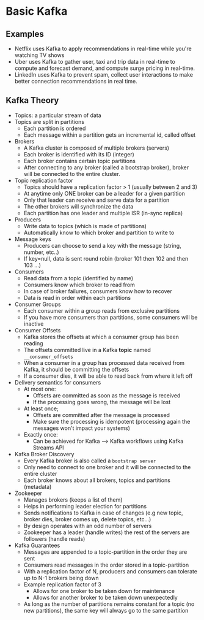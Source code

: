 # Basic Kafka
## Examples
- Netflix uses Kafka to apply recommendations in real-time while you're watching TV shows
- Uber uses Kafka to gather user, taxi and trip data in real-time to compute and forecast demand, and compute surge pricing in real-time.
- LinkedIn uses Kafka to prevent spam, collect user interactions to make better connection recommendations in real time.

## Kafka Theory
- Topics: a particular stream of data
- Topics are split in partitions
    - Each partition is ordered
    - Each message within a partition gets an incremental id, called offset
- Brokers
    - A Kafka cluster is composed of multiple brokers (servers)
    - Each broker is identified with its ID (integer)
    - Each broker contains certain topic partitions
    - After connecting to any broker (called a bootstrap broker), broker will be connected to the entire cluster.
- Topic replication factor
    - Topics should have a replication factor > 1 (usually between 2 and 3)
    - At anytime only ONE broker can be a leader for a given partition
    - Only that leader can receive and serve data for a partition
    - The other brokers will synchronize the data
    - Each partition has one leader and multiple ISR (in-sync replica)
- Producers
    - Write data to topics (which is made of partitions)
    - Automatically know to which broker and partition to write to
- Message keys
    - Producers can choose to send a key with the message (string, number, etc..)
    - If key=null, data is sent round robin (broker 101 then 102 and then 103 ...)
- Consumers
    - Read data from a topic (identified by name)
    - Consumers know which broker to read from
    - In case of broker failures, consumers know how to recover
    - Data is read in order within each partitions
- Consumer Groups
    - Each consumer within a group reads from exclusive partitions
    - If you have more consumers than partitions, some consumers will be inactive
- Consumer Offsets
    - Kafka stores the offsets at which a consumer group has been reading
    - The offsets committed live in a Kafka __topic__ named `__consumer_offsets`
    - When a consumer in a group has processed data received from Kafka, it should be committing the offsets
    - If a consumer dies, it will be able to read back from where it left off
- Delivery semantics for consumers
    - At most one:
        - Offsets are committed as soon as the message is received
        - If the processing goes wrong, the message will be lost
    - At least once;
        - Offsets are committed after the message is processed
        - Make sure the processing is idempotent (processing again the messages won't impact your systems)
    - Exactly once:
        - Can be achieved for Kafka --> Kafka workflows using Kafka Streams API
- Kafka Broker Discovery
    - Every Kafka broker is also called a `bootstrap server`
    - Only need to connect to one broker and it will be connected to the entire cluster
    - Each broker knows about all brokers, topics and partitions (metadata)
- Zookeeper
    - Manages brokers (keeps a list of them)
    - Helps in performing leader election for partitions
    - Sends notifications to Kafka in case of changes (e.g new topic, broker dies, broker comes up, delete topics, etc...)
    - By design operates with an odd number of servers
    - Zookeeper has a leader (handle writes) the rest of the servers are followers (handle reads)
- Kafka Guarantees
    - Messages are appended to a topic-partition in the order they are sent
    - Consumers read messages in the order stored in a topic-partition
    - With a replication factor of N, producers and consumers can tolerate up to N-1 brokers being down
    - Example replication factor of 3
        - Allows for one broker to be taken down for maintenance
        - Allows for another broker to be taken down unexpectedly
    - As long as the number of partitions remains constant for a topic (no new partitions), the same key will always go to the same partition